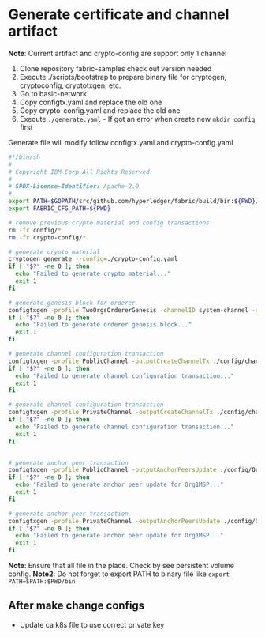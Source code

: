 
# Generate certificate and channel artifact

**Note**: Current artifact and crypto-config are support only 1 channel

1. Clone repository fabric-samples check out version needed
2. Execute ./scripts/bootstrap to prepare binary file for cryptogen, cryptoconfig, cryptotxgen, etc.
3. Go to basic-network
4. Copy configtx.yaml and replace the old one
5. Copy crypto-config.yaml and replace the old one
6. Execute `./generate.yaml` - If got an error when create new `mkdir config` first

Generate file will modify follow configtx.yaml and crypto-config.yaml

```sh
#!/bin/sh
#
# Copyright IBM Corp All Rights Reserved
#
# SPDX-License-Identifier: Apache-2.0
#
export PATH=$GOPATH/src/github.com/hyperledger/fabric/build/bin:${PWD}/../bin:${PWD}:$PATH
export FABRIC_CFG_PATH=${PWD}

# remove previous crypto material and config transactions
rm -fr config/*
rm -fr crypto-config/*

# generate crypto material
cryptogen generate --config=./crypto-config.yaml
if [ "$?" -ne 0 ]; then
  echo "Failed to generate crypto material..."
  exit 1
fi

# generate genesis block for orderer
configtxgen -profile TwoOrgsOrdererGenesis -channelID system-channel -outputBlock ./config/genesis.block
if [ "$?" -ne 0 ]; then
  echo "Failed to generate orderer genesis block..."
  exit 1
fi

# generate channel configuration transaction
configtxgen -profile PublicChannel -outputCreateChannelTx ./config/channel1.tx -channelID channel1
if [ "$?" -ne 0 ]; then
  echo "Failed to generate channel configuration transaction..."
  exit 1
fi

# generate channel configuration transaction
configtxgen -profile PrivateChannel -outputCreateChannelTx ./config/channel2.tx -channelID channel2
if [ "$?" -ne 0 ]; then
  echo "Failed to generate channel configuration transaction..."
  exit 1
fi


# generate anchor peer transaction
configtxgen -profile PublicChannel -outputAnchorPeersUpdate ./config/Org1MSPanchors.tx -channelID channel1 -asOrg Org1MSP
if [ "$?" -ne 0 ]; then
  echo "Failed to generate anchor peer update for Org1MSP..."
  exit 1
fi

# generate anchor peer transaction
configtxgen -profile PrivateChannel -outputAnchorPeersUpdate ./config/Org2MSPanchors.tx -channelID channel2 -asOrg Org1MSP
if [ "$?" -ne 0 ]; then
  echo "Failed to generate anchor peer update for Org1MSP..."
  exit 1
fi
```

**Note**: Ensure that all file in the place. Check by see persistent volume config.
**Note2**: Do not forget to export PATH to binary file like `export PATH=$PATH:$PWD/bin `

## After make change configs

- Update ca k8s file to use correct private key
